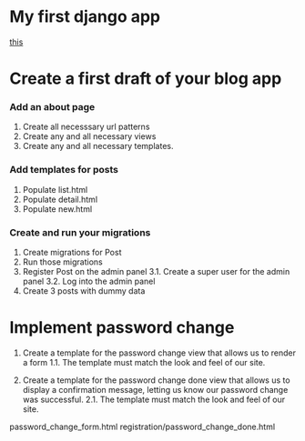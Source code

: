 # My first django app 

[this](https://boiling-sea-47226.herokuapp.com/)


# Create a first draft of your blog app

### Add an about page
1. Create all necesssary url patterns
2. Create any and all necessary views
3. Create any and all necessary templates.


### Add templates for posts
1. Populate list.html
2. Populate detail.html
3. Populate new.html

### Create and run your migrations
1. Create migrations for Post
2. Run those migrations
3. Register Post on the admin panel
3.1. Create a super user for the admin panel
3.2. Log into the admin panel
4. Create 3 posts with dummy data






# Implement password change

1. Create a template for the password change view that allows us to render a form
1.1. The template must match the look and feel of our site.

2. Create a template for the password change done view that allows us to display a confirmation message, letting us know our password change was successful.
2.1. The template must match the look and feel of our site.



password_change_form.html
registration/password_change_done.html
